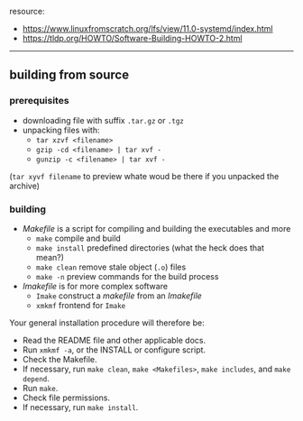 resource:
+ https://www.linuxfromscratch.org/lfs/view/11.0-systemd/index.html
+ https://tldp.org/HOWTO/Software-Building-HOWTO-2.html

---

## building from source
### prerequisites
+ downloading file with suffix `.tar.gz` or `.tgz`
+ unpacking files with:
    + `tar xzvf <filename>`
    + `gzip -cd <filename> | tar xvf -`
    + `gunzip -c <filename> | tar xvf -`

(`tar xyvf filename` to preview whate woud be there if you unpacked the archive)  
### building
+ _Makefile_ is a script for compiling and building the executables and more
    + `make` compile and build
    + `make install` predefined directories (what the heck does that mean?)
    + `make clean` remove stale object (`.o`) files
    + `make -n` preview commands for the build process
+ _Imakefile_ is for more complex software
    + `Imake` construct a _makefile_ from an _Imakefile_
    + `xmkmf` frontend for `Imake`


Your general installation procedure will therefore be:  
+ Read the README file and other applicable docs.
+ Run `xmkmf -a`, or the INSTALL or configure script.
+ Check the Makefile.
+ If necessary, run `make clean`, `make <Makefiles>`, `make includes`, and `make depend`.
+ Run `make`.
+ Check file permissions.
+ If necessary, run `make install`.
